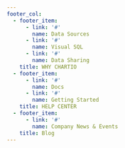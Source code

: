 ```yaml
---
footer_col:
  - footer_item:
      - link: '#'
        name: Data Sources
      - link: '#'
        name: Visual SQL
      - link: '#'
        name: Data Sharing
    title: WHY CHARTIO
  - footer_item:
      - link: '#'
        name: Docs
      - link: '#'
        name: Getting Started
    title: HELP CENTER
  - footer_item:
      - link: '#'
        name: Company News & Events
    title: Blog
---
```


